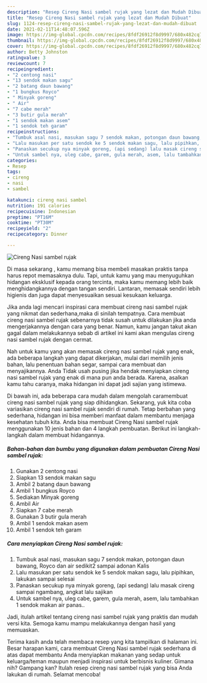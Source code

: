 ```yaml
---
description: "Resep Cireng Nasi sambel rujak yang lezat dan Mudah Dibuat"
title: "Resep Cireng Nasi sambel rujak yang lezat dan Mudah Dibuat"
slug: 1124-resep-cireng-nasi-sambel-rujak-yang-lezat-dan-mudah-dibuat
date: 2021-02-11T14:48:07.596Z
image: https://img-global.cpcdn.com/recipes/8fdf26912f8d9997/680x482cq70/cireng-nasi-sambel-rujak-foto-resep-utama.jpg
thumbnail: https://img-global.cpcdn.com/recipes/8fdf26912f8d9997/680x482cq70/cireng-nasi-sambel-rujak-foto-resep-utama.jpg
cover: https://img-global.cpcdn.com/recipes/8fdf26912f8d9997/680x482cq70/cireng-nasi-sambel-rujak-foto-resep-utama.jpg
author: Betty Johnston
ratingvalue: 3
reviewcount: 7
recipeingredient:
- "2 centong nasi"
- "13 sendok makan sagu"
- "2 batang daun bawang"
- "1 bungkus Royco"
- " Minyak goreng"
- " Air"
- "7 cabe merah"
- "3 butir gula merah"
- "1 sendok makan asem"
- "1 sendok teh garam"
recipeinstructions:
- "Tumbuk asal nasi, masukan sagu 7 sendok makan, potongan daun bawang, Royco dan air sedikit2 sampai adonan Kalis"
- "Lalu masukan per satu sendok ke 5 sendok makan sagu, lalu pipihkan, lakukan sampai selesai"
- "Panaskan secukup nya minyak goreng, (api sedang) lalu masak cireng sampai ngambang, angkat lalu sajikan"
- "Untuk sambel nya, uleg cabe, garem, gula merah, asem, lalu tambahkan 1 sendok makan air panas.."
categories:
- Resep
tags:
- cireng
- nasi
- sambel

katakunci: cireng nasi sambel 
nutrition: 191 calories
recipecuisine: Indonesian
preptime: "PT16M"
cooktime: "PT30M"
recipeyield: "2"
recipecategory: Dinner

---
```



![Cireng Nasi sambel rujak](https://img-global.cpcdn.com/recipes/8fdf26912f8d9997/680x482cq70/cireng-nasi-sambel-rujak-foto-resep-utama.jpg)

Di masa  sekarang , kamu memang bisa membeli masakan praktis tanpa harus repot memasaknya dulu. Tapi, untuk kamu yang mau menyuguhkan hidangan eksklusif kepada orang tercinta, maka kamu memang lebih baik menghidangkannya dengan tangan sendiri. Lantaran, memasak sendiri lebih higienis dan juga dapat menyesuaikan sesuai kesukaan keluarga.

Jika anda lagi mencari inspirasi cara membuat cireng nasi sambel rujak yang nikmat dan sederhana,maka di sinilah tempatnya. Cara membuat cireng nasi sambel rujak  sebenarnya tidak susah untuk dilakukan jika anda mengerjakannya dengan cara yang benar. Namun, kamu jangan takut akan gagal dalam melakukannya 
sebab di artikel ini kami akan mengulas cireng nasi sambel rujak dengan cermat.  



Nah untuk kamu yang akan memasak cireng nasi sambel rujak yang enak, ada beberapa langkah yang dapat dikerjakan, mulai dari memilih jenis bahan, lalu penentuan bahan segar, sampai cara membuat dan menyajikannya. Anda Tidak usah pusing jika hendak menyiapkan cireng nasi sambel rujak yang enak di mana pun anda berada. Karena, asalkan kamu  tahu caranya, maka hidangan ini dapat jadi sajian yang istimewa.

Di bawah ini, ada beberapa cara mudah dalam mengolah caramembuat cireng nasi sambel rujak yang siap dihidangkan. Sekarang, yuk kita coba variasikan cireng nasi sambel rujak sendiri di rumah. Tetap berbahan yang sederhana, hidangan ini bisa memberi manfaat dalam membantu menjaga kesehatan tubuh kita. Anda bisa membuat Cireng Nasi sambel rujak menggunakan 10 jenis bahan dan 4 langkah pembuatan. Berikut ini langkah-langkah dalam membuat hidangannya.

<!--inarticleads1-->

##### Bahan-bahan dan bumbu yang digunakan dalam pembuatan Cireng Nasi sambel rujak:

1. Gunakan 2 centong nasi
1. Siapkan 13 sendok makan sagu
1. Ambil 2 batang daun bawang
1. Ambil 1 bungkus Royco
1. Sediakan  Minyak goreng
1. Ambil  Air
1. Siapkan 7 cabe merah
1. Gunakan 3 butir gula merah
1. Ambil 1 sendok makan asem
1. Ambil 1 sendok teh garam




<!--inarticleads2-->

##### Cara menyiapkan Cireng Nasi sambel rujak:

1. Tumbuk asal nasi, masukan sagu 7 sendok makan, potongan daun bawang, Royco dan air sedikit2 sampai adonan Kalis
1. Lalu masukan per satu sendok ke 5 sendok makan sagu, lalu pipihkan, lakukan sampai selesai
1. Panaskan secukup nya minyak goreng, (api sedang) lalu masak cireng sampai ngambang, angkat lalu sajikan
1. Untuk sambel nya, uleg cabe, garem, gula merah, asem, lalu tambahkan 1 sendok makan air panas..




Jadi, itulah artikel tentang  cireng nasi sambel rujak  yang praktis dan mudah versi kita. Semoga kamu mampu melakukannya dengan hasil yang memuaskan. 

Terima kasih anda telah membaca resep yang kita tampilkan di halaman ini. Besar harapan kami, cara membuat  Cireng Nasi sambel rujak sederhana di atas dapat membantu Anda menyiapkan makanan yang sedap untuk keluarga/teman maupun menjadi inspirasi untuk berbisnis kuliner. Gimana nih? Gampang kan? Itulah resep cireng nasi sambel rujak yang bisa Anda lakukan di rumah. Selamat mencoba!

